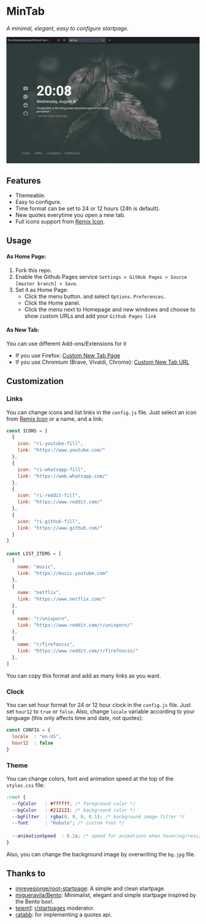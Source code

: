 # MinTab

_A minimal, elegant, easy to configure startpage._

![MinTab screenshot](screenshot.png)


## Features

- Themeable.
- Easy to configure.
- Time format can be set to 24 or 12 hours (24h is default).
- New quotes everytime you open a new tab.
- Full icons support from [Remix Icon](https://remixicon.com/).

## Usage

#### As Home Page:

1. Fork this repo.
2. Enable the Github Pages service `Settings > GitHub Pages > Source [master branch] > Save`.
3. Set it as Home Page:
   - Click the menu button. and select `Options`. `Preferences`.
   - Click the Home panel.
   - Click the menu next to Homepage and new windows and choose to show custom URLs and add your `Github Pages link`

#### As New Tab:

You can use different Add-ons/Extensions for it

- If you use Firefox: [Custom New Tab Page](https://addons.mozilla.org/en-US/firefox/addon/custom-new-tab-page/?src=search)
- If you use Chromium (Brave, Vivaldi, Chrome): [Custom New Tab URL](https://chrome.google.com/webstore/detail/custom-new-tab-url/mmjbdbjnoablegbkcklggeknkfcjkjia)


## Customization

### Links

You can change icons and list links in the `config.js` file. Just select an icon from [Remix Icon](https://remixicon.com/) or a name, and a link: 

```javascript
const ICONS = [
  {
    icon: "ri-youtube-fill",
    link: "https://www.youtube.com/"
  },
  {
    icon: "ri-whatsapp-fill",
    link: "https://web.whatsapp.com/"
  },
  {
    icon: "ri-reddit-fill",
    link: "https://www.reddit.com/"
  },
  {
    icon: "ri-github-fill",
    link: "https://www.github.com/"
  }
]

const LIST_ITEMS = [
  {
    name: "music",
    link: "https://music.youtube.com"
  },
  {
    name: "netflix",
    link: "https://www.netflix.com/"
  },
  {
    name: "r/unixporn",
    link: "https://www.reddit.com/r/unixporn/"
  },
  {
    name: "r/firefoxcss",
    link: "https://www.reddit.com/r/firefoxcss/"
  },
]
```

You can copy this format and add as many links as you want.

### Clock

You can set hour format for 24 or 12 hour clock in the `config.js` file. Just set `hour12` to `true` or `false`. Also, change `locale` variable according to your language (this only affects time and date, not quotes):

```javascript
const CONFIG = {
  locale  : "en-US",
  hour12  : false
}
```


### Theme

You can change colors, font and animation speed at the top of the `styles.css` file:

```css
:root {
  --fgColor   : #ffffff; /* foreground color */
  --bgColor   : #212121; /* background color */
  --bgFilter  : rgba(0, 0, 0, 0.1); /* background image filter */
  --font      : "Roboto"; /* custom font */

  --animationSpeed  : 0.2s; /* speed for animations when hovering/resizing */
}
```

Also, you can change the background image by overwriting the `bg.jpg` file.


## Thanks to

- [imreyesjorge/root-startpage](https://github.com/imreyesjorge/root-startpage): A simple and clean startpage.
- [migueravila/Bento](https://github.com/migueravila/Bento): Minimalist, elegant and simple startpage inspired by the Bento box!.
- [teiem1](https://www.reddit.com/user/Teiem1/): [r/startpages](https://www.reddit.com/r/startpages/) moderator.
- [ratabb](https://github.com/ratabb): for implementing a quotes api.
